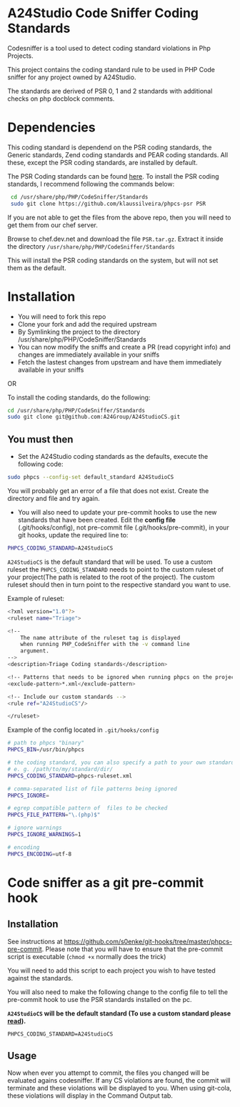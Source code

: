 # A24Studio Code Sniffer Coding Standards

Codesniffer is a tool used to detect coding standard violations in Php Projects. 

This project contains the coding standard rule to be used in PHP Code sniffer for any
project owned by A24Studio.

The standards are derived of PSR 0, 1 and 2 standards with additional checks on php docblock
comments.

# Dependencies

This coding standard is dependend on the PSR coding standards, the Generic standards, Zend coding standards
and PEAR coding standards. All these, except the PSR coding standards, are installed by default.

The PSR Coding standards can be found [here](git://github.com/klaussilveira/phpcs-psr.git). To install the PSR coding standards, I recommend following the commands below:
```bash
 cd /usr/share/php/PHP/CodeSniffer/Standards
 sudo git clone https://github.com/klaussilveira/phpcs-psr PSR
```
If you are not able to get the files from the above repo, then you will need to get them from our chef server.

Browse to chef.dev.net and download the file ```PSR.tar.gz```.
Extract it inside the directory ```/usr/share/php/PHP/CodeSniffer/Standards```

This will install the PSR coding standards on the system, but will not set them as the default.

# Installation
 * You will need to fork this repo
 * Clone your fork and add the required upstream
 * By Symlinking the project to the directory /usr/share/php/PHP/CodeSniffer/Standards
  * You can now modify the sniffs and create a PR (read copyright info) and changes are immediately available in your sniffs
  * Fetch the lastest changes from upstream and have them immediately available in your sniffs 

OR

To install the coding standards, do the following:
```bash
cd /usr/share/php/PHP/CodeSniffer/Standards
sudo git clone git@github.com:A24Group/A24StudioCS.git
```
## You must then
 * Set the A24Studio coding standards as the defaults, execute the following code:

```bash
sudo phpcs --config-set default_standard A24StudioCS
```
You will probably get an error of a file that does not exist.  Create the directory and file and try again.

 * You will also need to update your pre-commit hooks to use the new standards that have been created.
 Edit the **config file** (.git/hooks/config), not pre-commit file (.git/hooks/pre-commit), in your git hooks, update the required line to:

```bash
PHPCS_CODING_STANDARD=A24StudioCS
```

`A24StudioCS` is the default standard that will be used. To use a custom ruleset the `PHPCS_CODING_STANDARD`
needs to point to the custom ruleset of your project(The path is related to the root of the project). The custom ruleset should then in turn point to the respective standard you want to use.

Example of ruleset:
```bash
<?xml version="1.0"?>
<ruleset name="Triage">

<!--
    The name attribute of the ruleset tag is displayed
    when running PHP_CodeSniffer with the -v command line
    argument.
-->
<description>Triage Coding standards</description>

<!-- Patterns that needs to be ignored when running phpcs on the project. -->
<exclude-pattern>*.xml</exclude-pattern>

<!-- Include our custom standards -->
<rule ref="A24StudioCS"/>

</ruleset>
```
Example of the config located in `.git/hooks/config`

```bash
# path to phpcs "binary"
PHPCS_BIN=/usr/bin/phpcs

# the coding standard, you can also specify a path to your own standard here 
# e. g. /path/to/my/standard/dir/
PHPCS_CODING_STANDARD=phpcs-ruleset.xml

# comma-separated list of file patterns being ignored
PHPCS_IGNORE=

# egrep compatible pattern of  files to be checked
PHPCS_FILE_PATTERN="\.(php)$"

# ignore warnings
PHPCS_IGNORE_WARNINGS=1

# encoding
PHPCS_ENCODING=utf-8
```
# Code sniffer as a git pre-commit hook

## Installation

See instructions at https://github.com/s0enke/git-hooks/tree/master/phpcs-pre-commit. Please note that you will have to ensure that the pre-commit script is executable (`chmod +x` normally does the trick)

You will need to add this script to each project you wish to have tested against the standards.

You will also need to make the following change to the config file to tell the pre-commit hook to use the PSR standards installed on the pc.

**`A24StudioCS` will be the default standard (To use a custom standard please [read](https://github.com/A24Group/A24StudioCS#you-must-then)).**

```
PHPCS_CODING_STANDARD=A24StudioCS
```

## Usage

Now when ever you attempt to commit, the files you changed will be evaluated agains codesniffer. If any CS violations are found, the commit will terminate and these violations will be displayed to you. When using git-cola, these violations will display in the Command Output tab.
